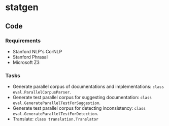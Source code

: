 # statgen

## Code

### Requirements
- Stanford NLP's CorNLP
- Stanford Phrasal
- Microsoft Z3

### Tasks
- Generate parallel corpus of documentations and implementations: `class eval.ParallelCorpusParser`.
- Generate test parallel corpus for suggesting documentation: `class eval.GenerateParallelTestForSuggestion`.
- Generate test parallel corpus for detecting inconsistency: `class eval.GenerateParallelTestForDetection`.
- Translate: `class translation.Translator`
